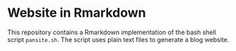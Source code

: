  Website  in Rmarkdown
========================

This repository contains a Rmarkdown  implementation of the bash shell script `pansite.sh`. The script uses plain text files to generate a blog website.


